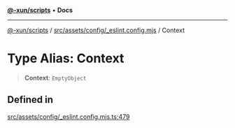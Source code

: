 [**@-xun/scripts**](../../../../../README.md) • **Docs**

***

[@-xun/scripts](../../../../../README.md) / [src/assets/config/\_eslint.config.mjs](../README.md) / Context

# Type Alias: Context

> **Context**: `EmptyObject`

## Defined in

[src/assets/config/\_eslint.config.mjs.ts:479](https://github.com/Xunnamius/xscripts/blob/ba9f63839da3826ddc001b87c07464b3feaa49e7/src/assets/config/_eslint.config.mjs.ts#L479)
